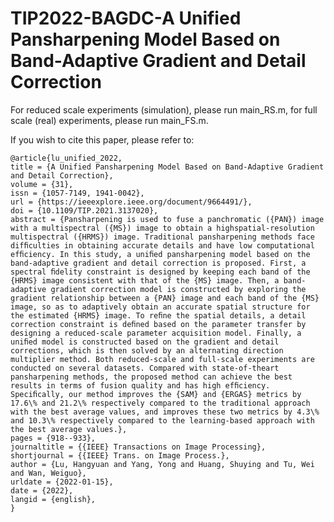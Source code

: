 # TIP2022-BAGDC-A Unified Pansharpening Model Based on Band-Adaptive Gradient and Detail Correction

For reduced scale experiments (simulation), please run main_RS.m, for full scale (real) experiments, please run main_FS.m.

If you wish to cite this paper, please refer to:  

    @article{lu_unified_2022,
	title = {A Unified Pansharpening Model Based on Band-Adaptive Gradient and Detail Correction},
	volume = {31},
	issn = {1057-7149, 1941-0042},
	url = {https://ieeexplore.ieee.org/document/9664491/},
	doi = {10.1109/TIP.2021.3137020},
	abstract = {Pansharpening is used to fuse a panchromatic ({PAN}) image with a multispectral ({MS}) image to obtain a highspatial-resolution multispectral ({HRMS}) image. Traditional pansharpening methods face difﬁculties in obtaining accurate details and have low computational efﬁciency. In this study, a uniﬁed pansharpening model based on the band-adaptive gradient and detail correction is proposed. First, a spectral ﬁdelity constraint is designed by keeping each band of the {HRMS} image consistent with that of the {MS} image. Then, a band-adaptive gradient correction model is constructed by exploring the gradient relationship between a {PAN} image and each band of the {MS} image, so as to adaptively obtain an accurate spatial structure for the estimated {HRMS} image. To reﬁne the spatial details, a detail correction constraint is deﬁned based on the parameter transfer by designing a reduced-scale parameter acquisition model. Finally, a uniﬁed model is constructed based on the gradient and detail corrections, which is then solved by an alternating direction multiplier method. Both reduced-scale and full-scale experiments are conducted on several datasets. Compared with state-of-theart pansharpening methods, the proposed method can achieve the best results in terms of fusion quality and has high efﬁciency. Speciﬁcally, our method improves the {SAM} and {ERGAS} metrics by 17.6\% and 21.2\% respectively compared to the traditional approach with the best average values, and improves these two metrics by 4.3\% and 10.3\% respectively compared to the learning-based approach with the best average values.},
	pages = {918--933},
	journaltitle = {{IEEE} Transactions on Image Processing},
	shortjournal = {{IEEE} Trans. on Image Process.},
	author = {Lu, Hangyuan and Yang, Yong and Huang, Shuying and Tu, Wei and Wan, Weiguo},
	urldate = {2022-01-15},
	date = {2022},
	langid = {english},	
    }

